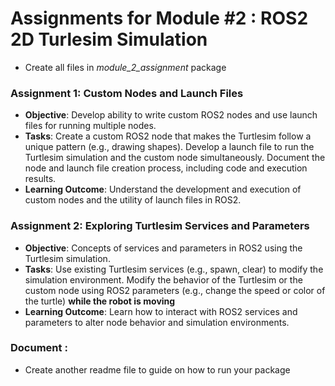# Assignments for Module #2 : ROS2 2D Turlesim Simulation
- Create all files in *module_2_assignment* package

### Assignment 1: Custom Nodes and Launch Files
- **Objective**: Develop ability to write custom ROS2 nodes and use launch files for running multiple nodes.
- **Tasks**:
Create a custom ROS2 node that makes the Turtlesim follow a unique pattern (e.g., drawing shapes).
Develop a launch file to run the Turtlesim simulation and the custom node simultaneously.
Document the node and launch file creation process, including code and execution results.
- **Learning Outcome**: Understand the development and execution of custom nodes and the utility of launch files in ROS2.
### Assignment 2: Exploring Turtlesim Services and Parameters
- **Objective**: Concepts of services and parameters in ROS2 using the Turtlesim simulation.
- **Tasks**:
Use existing Turtlesim services (e.g., spawn, clear) to modify the simulation environment.
Modify the behavior of the Turtlesim or the custom node using ROS2 parameters (e.g., change the speed or color of the turtle) **while the robot is moving**
- **Learning Outcome**: Learn how to interact with ROS2 services and parameters to alter node behavior and simulation environments.

### Document :
- Create another readme file to guide on how to run your package